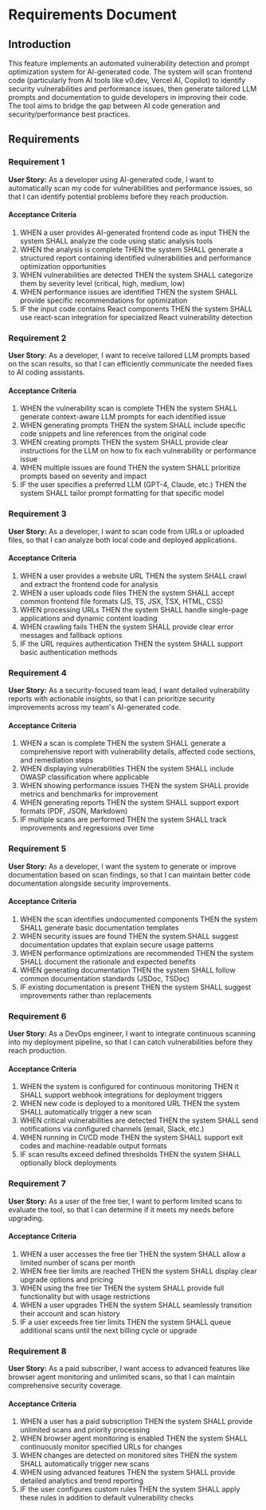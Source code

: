 # Requirements Document

## Introduction

This feature implements an automated vulnerability detection and prompt optimization system for AI-generated code. The system will scan frontend code (particularly from AI tools like v0.dev, Vercel AI, Copilot) to identify security vulnerabilities and performance issues, then generate tailored LLM prompts and documentation to guide developers in improving their code. The tool aims to bridge the gap between AI code generation and security/performance best practices.

## Requirements

### Requirement 1

**User Story:** As a developer using AI-generated code, I want to automatically scan my code for vulnerabilities and performance issues, so that I can identify potential problems before they reach production.

#### Acceptance Criteria

1. WHEN a user provides AI-generated frontend code as input THEN the system SHALL analyze the code using static analysis tools
2. WHEN the analysis is complete THEN the system SHALL generate a structured report containing identified vulnerabilities and performance optimization opportunities
3. WHEN vulnerabilities are detected THEN the system SHALL categorize them by severity level (critical, high, medium, low)
4. WHEN performance issues are identified THEN the system SHALL provide specific recommendations for optimization
5. IF the input code contains React components THEN the system SHALL use react-scan integration for specialized React vulnerability detection

### Requirement 2

**User Story:** As a developer, I want to receive tailored LLM prompts based on the scan results, so that I can efficiently communicate the needed fixes to AI coding assistants.

#### Acceptance Criteria

1. WHEN the vulnerability scan is complete THEN the system SHALL generate context-aware LLM prompts for each identified issue
2. WHEN generating prompts THEN the system SHALL include specific code snippets and line references from the original code
3. WHEN creating prompts THEN the system SHALL provide clear instructions for the LLM on how to fix each vulnerability or performance issue
4. WHEN multiple issues are found THEN the system SHALL prioritize prompts based on severity and impact
5. IF the user specifies a preferred LLM (GPT-4, Claude, etc.) THEN the system SHALL tailor prompt formatting for that specific model

### Requirement 3

**User Story:** As a developer, I want to scan code from URLs or uploaded files, so that I can analyze both local code and deployed applications.

#### Acceptance Criteria

1. WHEN a user provides a website URL THEN the system SHALL crawl and extract the frontend code for analysis
2. WHEN a user uploads code files THEN the system SHALL accept common frontend file formats (JS, TS, JSX, TSX, HTML, CSS)
3. WHEN processing URLs THEN the system SHALL handle single-page applications and dynamic content loading
4. WHEN crawling fails THEN the system SHALL provide clear error messages and fallback options
5. IF the URL requires authentication THEN the system SHALL support basic authentication methods

### Requirement 4

**User Story:** As a security-focused team lead, I want detailed vulnerability reports with actionable insights, so that I can prioritize security improvements across my team's AI-generated code.

#### Acceptance Criteria

1. WHEN a scan is complete THEN the system SHALL generate a comprehensive report with vulnerability details, affected code sections, and remediation steps
2. WHEN displaying vulnerabilities THEN the system SHALL include OWASP classification where applicable
3. WHEN showing performance issues THEN the system SHALL provide metrics and benchmarks for improvement
4. WHEN generating reports THEN the system SHALL support export formats (PDF, JSON, Markdown)
5. IF multiple scans are performed THEN the system SHALL track improvements and regressions over time

### Requirement 5

**User Story:** As a developer, I want the system to generate or improve documentation based on scan findings, so that I can maintain better code documentation alongside security improvements.

#### Acceptance Criteria

1. WHEN the scan identifies undocumented components THEN the system SHALL generate basic documentation templates
2. WHEN security issues are found THEN the system SHALL suggest documentation updates that explain secure usage patterns
3. WHEN performance optimizations are recommended THEN the system SHALL document the rationale and expected benefits
4. WHEN generating documentation THEN the system SHALL follow common documentation standards (JSDoc, TSDoc)
5. IF existing documentation is present THEN the system SHALL suggest improvements rather than replacements

### Requirement 6

**User Story:** As a DevOps engineer, I want to integrate continuous scanning into my deployment pipeline, so that I can catch vulnerabilities before they reach production.

#### Acceptance Criteria

1. WHEN the system is configured for continuous monitoring THEN it SHALL support webhook integrations for deployment triggers
2. WHEN new code is deployed to a monitored URL THEN the system SHALL automatically trigger a new scan
3. WHEN critical vulnerabilities are detected THEN the system SHALL send notifications via configured channels (email, Slack, etc.)
4. WHEN running in CI/CD mode THEN the system SHALL support exit codes and machine-readable output formats
5. IF scan results exceed defined thresholds THEN the system SHALL optionally block deployments

### Requirement 7

**User Story:** As a user of the free tier, I want to perform limited scans to evaluate the tool, so that I can determine if it meets my needs before upgrading.

#### Acceptance Criteria

1. WHEN a user accesses the free tier THEN the system SHALL allow a limited number of scans per month
2. WHEN free tier limits are reached THEN the system SHALL display clear upgrade options and pricing
3. WHEN using the free tier THEN the system SHALL provide full functionality but with usage restrictions
4. WHEN a user upgrades THEN the system SHALL seamlessly transition their account and scan history
5. IF a user exceeds free tier limits THEN the system SHALL queue additional scans until the next billing cycle or upgrade

### Requirement 8

**User Story:** As a paid subscriber, I want access to advanced features like browser agent monitoring and unlimited scans, so that I can maintain comprehensive security coverage.

#### Acceptance Criteria

1. WHEN a user has a paid subscription THEN the system SHALL provide unlimited scans and priority processing
2. WHEN browser agent monitoring is enabled THEN the system SHALL continuously monitor specified URLs for changes
3. WHEN changes are detected on monitored sites THEN the system SHALL automatically trigger new scans
4. WHEN using advanced features THEN the system SHALL provide detailed analytics and trend reporting
5. IF the user configures custom rules THEN the system SHALL apply these rules in addition to default vulnerability checks
